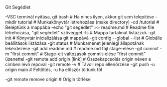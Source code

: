 Git Segédlet

-VSC terminál nyitása, git bash    # Ha nincs ilyen, akkor git scm telepítése
-mkdir tutorial                    # Munkakönyvtár létrehozása (make directory)
-cd /tutorial                      # Beléptünk a mappába
-echo "git segédlet" >> readme.md  # Readme file létrehozása, "git segédlet" szöveggel
-ls                                # Mappa tartalmát listázzuk
-git init                          # Könyvtár inicializálása git mappává
-git config --global --list        # Globális beállítások listázása
-git status                        # Munkamenet jelenlegi állapotának lekérdezése
-git add readme.md                 # readme.md fájl stage-elése
-git commit -m "first commit"      # Stage-elt változások commit-elése "first commit" üzenettel
-git remote add origin [link]      # Összekapcsolás origin néven a címben lévő repoval
-git remote -v                     # Távoli repo ellenőrzése
-git push -u origin main           # Feltöltés, -u ha először töltünk föl


-git remote remove origin          # Origin törlése